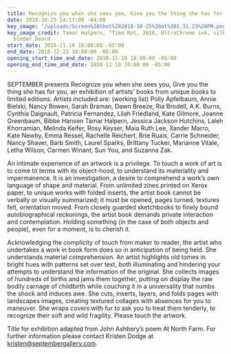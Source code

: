 ```yaml
---
title: Recognize you when she sees you, Give you the thing she has for you
date: 2018-10-25 14:17:00 -04:00
key_image: "/uploads/Screen%20Shot%202018-10-25%20at%201.31.23%20PM.png"
key_image_credit: Tamar Halpern, "Time Rot, 2016, UltraChrome ink, silk, archival
  binder board
start_date: 2018-11-10 18:00:00 -05:00
end_date: 2018-12-22 18:00:00 -05:00
opening_start_time_and_date: 2018-11-10 18:00:00 -05:00
opening_end_time_and_date: 2018-11-10 20:00:00 -05:00
---
```


SEPTEMBER presents Recognize you when she sees you, Give you the thing she has for you, an exhibition of artists’ books from unique books to limited editions. Artists included are: (working list) Polly Apfelbaum, Annie Bielski, Nancy Bowen, Sarah Braman, Dawn Breeze, Ria Brodell, A.K. Burns, Cynthia Daignault, Patricia Fernandez, Lilah Friedland, Kate Gilmore, Joanne Greenbaum, Bibbe Hansen Tamar Halpern, Jessica Jackson Hutchins, Laleh Khorramian, Melinda Keifer, Rosy Keyser, Maia Ruth Lee, Xander Marro, Kate Newby, Emma Ressel, Rachelle Reichert, Brie Ruais, Carrie Schneider, Nancy Shaver, Barb Smith, Laurel Sparks, Brittany Tucker, Marianne Vitale, Letha Wilson, Carmen Winant, Sun You, and Suzanna Zak.

An intimate experience of an artwork is a privilege. To touch a work of art is to come to terms with its object-hood, to understand its materiality and impermanence. It is an investigation, a desire to comprehend a work’s own language of shape and material. From unlimited zines printed on Xerox paper, to unique works with folded inserts, the artist book cannot be verbally or visually summarized; it must be opened, pages turned, textures felt, orientation moved. From closely guarded sketchbooks to finely bound autobiographical reckonings, the artist book demands private interaction and contemplation. Holding something (in the case of both objects and people), even for a moment, is to cherish it.

Acknowledging the complicity of touch from maker to reader, the artist who undertakes a work in book form does so in anticipation of being held. She understands material comprehension. An artist highlights old tomes in bright hues with patterns set over text, both illuminating and hindering your attempts to understand the information of the original. She collects images of hundreds of births and jams them together, putting on display the raw bodily carnage of childbirth while couching it in a universality that numbs the shock and induces awe. She cuts, inserts, layers, and folds pages with landscapes images, creating textured collages with absences for you to maneuver. She wraps covers with fur to ask you to treat them tenderly, to recognize their soft and wild fragility. Please touch the artwork.



Title for exhibition adapted from John Ashbery’s poem At North Farm.
For further information please contact Kristen Dodge at kristen@septembergallery.com.
